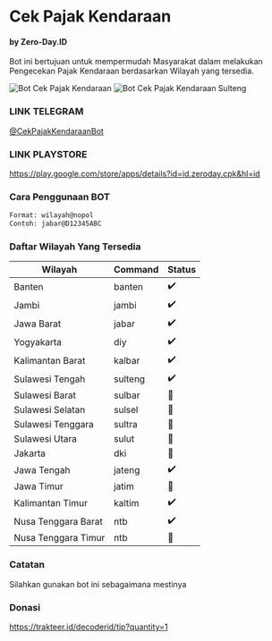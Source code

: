 # Cek Pajak Kendaraan
#### by Zero-Day.ID

Bot ini bertujuan untuk mempermudah Masyarakat dalam melakukan Pengecekan Pajak Kendaraan berdasarkan Wilayah yang tersedia.

![Bot Cek Pajak Kendaraan](https://img001.prntscr.com/file/img001/lVL2H2mfRP6YkwtwVeg6PQ.png)
![Bot Cek Pajak Kendaraan Sulteng](https://img001.prntscr.com/file/img001/Psyd5R4RSLabgiA3rJU4CQ.png)

### LINK TELEGRAM
[@CekPajakKendaraanBot](https://t.me/CekPajakKendaraanBot)

### LINK PLAYSTORE
https://play.google.com/store/apps/details?id=id.zeroday.cpk&hl=id

### Cara Penggunaan BOT

```bash
Format: wilayah@nopol
Contoh: jabar@D12345ABC
```

### Daftar Wilayah Yang Tersedia

| Wilayah | Command | Status |
| ------- | ------ | ------ |
| Banten | banten | :heavy_check_mark: |
| Jambi | jambi | :heavy_check_mark: |
| Jawa Barat | jabar | :heavy_check_mark: |
| Yogyakarta | diy | :heavy_check_mark: |
| Kalimantan Barat | kalbar | :heavy_check_mark: |
| Sulawesi Tengah | sulteng | :heavy_check_mark: |
| Sulawesi Barat | sulbar | :construction: |
| Sulawesi Selatan | sulsel | :construction: |
| Sulawesi Tenggara | sultra | :construction: |
| Sulawesi Utara | sulut | :construction: |
| Jakarta | dki | :construction: |
| Jawa Tengah | jateng | :heavy_check_mark: |
| Jawa Timur | jatim | :construction: |
| Kalimantan Timur | kaltim | :heavy_check_mark: |
| Nusa Tenggara Barat | ntb | :heavy_check_mark: |
| Nusa Tenggara Timur | ntb | :construction: |

### Catatan

Silahkan gunakan bot ini sebagaimana mestinya

### Donasi
https://trakteer.id/decoderid/tip?quantity=1
